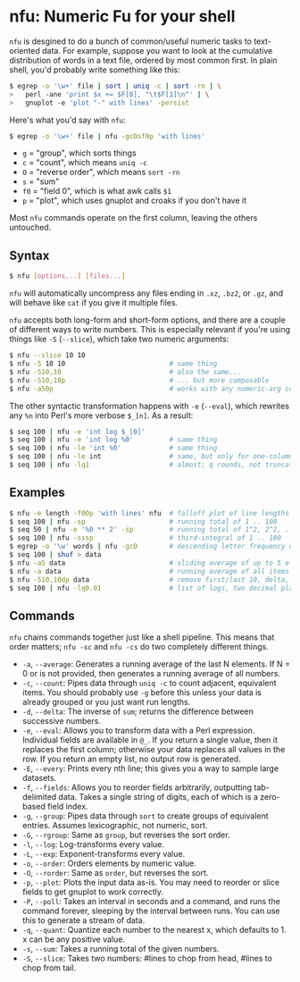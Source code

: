 # nfu: Numeric Fu for your shell
`nfu` is desgined to do a bunch of common/useful numeric tasks to text-oriented
data. For example, suppose you want to look at the cumulative distribution of
words in a text file, ordered by most common first. In plain shell, you'd
probably write something like this:

```sh
$ egrep -o '\w+' file | sort | uniq -c | sort -rn | \
>   perl -ane 'print $x += $F[0], "\t$F[1]\n"' | \
>   gnuplot -e 'plot "-" with lines' -persist
```

Here's what you'd say with `nfu`:

```sh
$ egrep -o '\w+' file | nfu -gcOsf0p 'with lines'
```

- `g` = "group", which sorts things
- `c` = "count", which means `uniq -c`
- `O` = "reverse order", which means `sort -rn`
- `s` = "sum"
- `f0` = "field 0", which is what awk calls `$1`
- `p` = "plot", which uses gnuplot and croaks if you don't have it

Most `nfu` commands operate on the first column, leaving the others untouched.

## Syntax
```sh
$ nfu [options...] [files...]
```

`nfu` will automatically uncompress any files ending in `.xz`, `.bz2`, or
`.gz`, and will behave like `cat` if you give it multiple files.

`nfu` accepts both long-form and short-form options, and there are a couple of
different ways to write numbers. This is especially relevant if you're using
things like `-S` (`--slice`), which take two numeric arguments:

```sh
$ nfu --slice 10 10
$ nfu -S 10 10                          # same thing
$ nfu -S10,10                           # also the same...
$ nfu -S10,10p                          # ... but more composable
$ nfu -a50p                             # works with any numeric-arg command
```

The other syntactic transformation happens with `-e` (`--eval`), which rewrites
any `%n` into Perl's more verbose `$_[n]`. As a result:

```sh
$ seq 100 | nfu -e 'int log $_[0]'
$ seq 100 | nfu -e 'int log %0'         # same thing
$ seq 100 | nfu -le 'int %0'            # same thing
$ seq 100 | nfu -le int                 # same, but only for one-column input
$ seq 100 | nfu -lq1                    # almost; q rounds, not truncates
```

## Examples
```sh
$ nfu -e length -f0Op 'with lines' nfu  # falloff plot of line lengths of nfu
$ seq 100 | nfu -sp                     # running total of 1 .. 100
$ seq 50 | nfu -e '%0 ** 2' -sp         # running total of 1^2, 2^2, ... 50^2
$ seq 100 | nfu -sssp                   # third-integral of 1 .. 100
$ egrep -o '\w' words | nfu -gcO        # descending letter frequency distribution
$ seq 100 | shuf > data
$ nfu -a5 data                          # sliding average of up to 5 elements
$ nfu -a data                           # running average of all items so far
$ nfu -S10,10dp data                    # remove first/last 10, delta, plot
$ seq 100 | nfu -lq0.01                 # list of logs, two decimal places
```

## Commands
`nfu` chains commands together just like a shell pipeline. This means that
order matters; `nfu -sc` and `nfu -cs` do two completely different things.

- `-a`, `--average`: Generates a running average of the last N elements. If N =
  0 or is not provided, then generates a running average of all numbers.
- `-c`, `--count`: Pipes data through `uniq -c` to count adjacent, equivalent
  items. You should probably use `-g` before this unless your data is already
  grouped or you just want run lengths.
- `-d`, `--delta`: The inverse of `sum`; returns the difference between
  successive numbers.
- `-e`, `--eval`: Allows you to transform data with a Perl expression.
  Individual fields are available in `@_`. If you return a single value, then
  it replaces the first column; otherwise your data replaces all values in the
  row. If you return an empty list, no output row is generated.
- `-E`, `--every`: Prints every nth line; this gives you a way to sample large
  datasets.
- `-f`, `--fields`: Allows you to reorder fields arbitrarily, outputting
  tab-delimited data. Takes a single string of digits, each of which is a
  zero-based field index.
- `-g`, `--group`: Pipes data through `sort` to create groups of equivalent
  entries. Assumes lexicographic, not numeric, sort.
- `-G`, `--rgroup`: Same as `group`, but reverses the sort order.
- `-l`, `--log`: Log-transforms every value.
- `-L`, `--exp`: Exponent-transforms every value.
- `-o`, `--order`: Orders elements by numeric value.
- `-O`, `--rorder`: Same as `order`, but reverses the sort.
- `-p`, `--plot`: Plots the input data as-is. You may need to reorder or slice
  fields to get gnuplot to work correctly.
- `-P`, `--poll`: Takes an interval in seconds and a command, and runs the
  command forever, sleeping by the interval between runs. You can use this to
  generate a stream of data.
- `-q`, `--quant`: Quantize each number to the nearest x, which defaults to 1.
  x can be any positive value.
- `-s`, `--sum`: Takes a running total of the given numbers.
- `-S`, `--slice`: Takes two numbers: #lines to chop from head, #lines to chop
  from tail.
